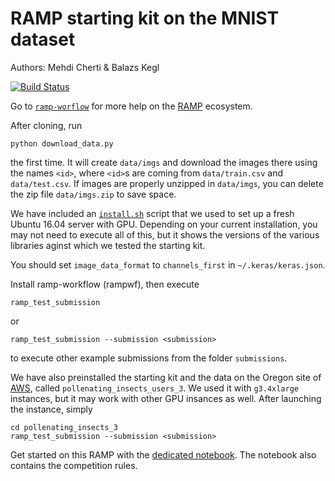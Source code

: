 # RAMP starting kit on the MNIST dataset

Authors: Mehdi Cherti & Balazs Kegl

[![Build Status](https://travis-ci.org/ramp-kits/pollenating_insects_2.svg?branch=master)](https://travis-ci.org/ramp-kits/pollenating_insects_2)

Go to [`ramp-worflow`](https://github.com/paris-saclay-cds/ramp-workflow) for more help on the [RAMP](http:www.ramp.studio) ecosystem.

After cloning, run

```
python download_data.py
```

the first time. It will create `data/imgs` and download the images there
using the names `<id>`, where `<id>`s are coming from `data/train.csv` and `data/test.csv`. If images are properly unzipped in `data/imgs`, you can delete the zip file `data/imgs.zip` to save space.

We have included an [`install.sh`](install.sh) script that we used to set up a fresh Ubuntu 16.04 server with GPU. Depending on your current installation, you may not need to execute all of this, but it shows the versions of the various libraries aginst which we tested the starting kit.

You should set `image_data_format` to `channels_first` in `~/.keras/keras.json`.

Install ramp-workflow (rampwf), then execute

```
ramp_test_submission
```

or

```
ramp_test_submission --submission <submission>
```

to execute other example submissions from the folder `submissions`.

We have also preinstalled the starting kit and the data on the Oregon site of [AWS](https://us-west-2.console.aws.amazon.com), called `pollenating_insects_users_3`. We used it with `g3.4xlarge` instances, but it may work with other GPU insances as well. After launching the instance, simply

```
cd pollenating_insects_3
ramp_test_submission --submission <submission>
```

Get started on this RAMP with the [dedicated notebook](pollenating_insects_3_starting_kit.ipynb). The notebook also contains the competition rules.
